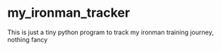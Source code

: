 # my_ironman_tracker
This is just a tiny python program to track my ironman training journey, nothing fancy
